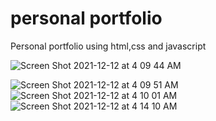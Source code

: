 # personal portfolio

Personal portfolio using html,css and javascript

![Screen Shot 2021-12-12 at 4 09 44 AM](https://user-images.githubusercontent.com/46231696/145711615-f351636a-6c58-4de0-8d0b-a0e9afff391c.png)

![Screen Shot 2021-12-12 at 4 09 51 AM](https://user-images.githubusercontent.com/46231696/145711611-f752cccb-a75b-4d9b-bd46-617d2762ce5c.png)
![Screen Shot 2021-12-12 at 4 10 01 AM](https://user-images.githubusercontent.com/46231696/145711605-5950130d-fc5d-4800-ae77-ce29d9db3e66.png)
![Screen Shot 2021-12-12 at 4 14 10 AM](https://user-images.githubusercontent.com/46231696/145711744-8e8aa223-b670-4579-9555-80bb4aa8c206.png)
